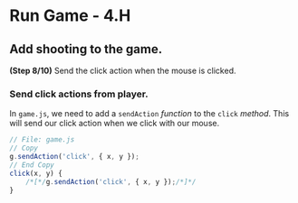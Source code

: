 # Run Game - 4.H

## Add shooting to the game.

**(Step 8/10)** Send the click action when the mouse is clicked.

### Send click actions from player.

In `game.js`, we need to add a `sendAction` _function_ to the `click` _method_. This will send our click action when we click with our mouse.

``` javascript
// File: game.js
// Copy
g.sendAction('click', { x, y });
// End Copy
click(x, y) {
	/*[*/g.sendAction('click', { x, y });/*]*/
}
```
